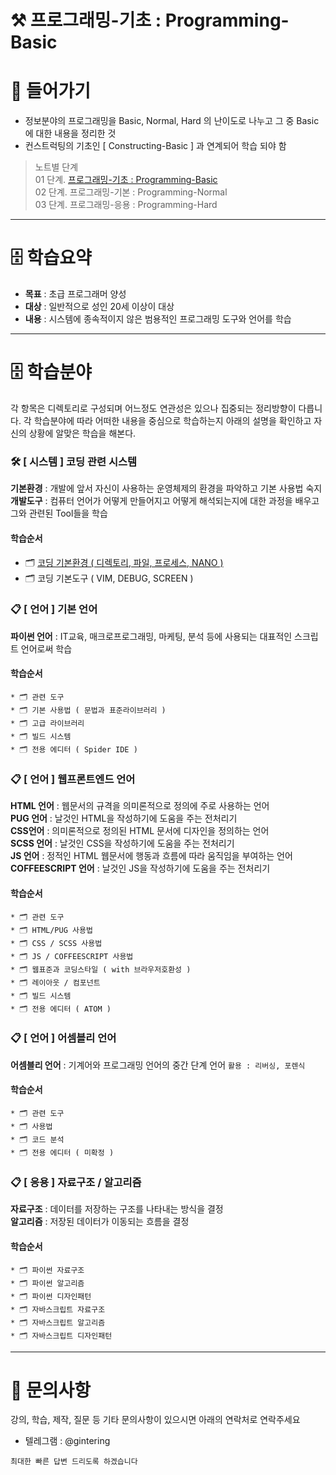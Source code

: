 ⚒ 프로그래밍-기초 : Programming-Basic 
===
# 📌 들어가기
- 정보분야의 프로그래밍을 Basic, Normal, Hard 의 난이도로 나누고 그 중 Basic에 대한 내용을 정리한 것  
- 컨스트럭팅의 기초인 [ Constructing-Basic ] 과 연계되어 학습 되야 함  

> 노트별 단계  
> 01 단계. [프로그래밍-기초 : Programming-Basic](./README.md)  
> 02 단계. 프로그래밍-기본 : Programming-Normal  
> 03 단계. 프로그래밍-응용 : Programming-Hard  

---

# 🗄 학습요약
* **목표** : 초급 프로그래머 양성
* **대상** : 일반적으로 성인 20세 이상이 대상
* **내용** : 시스템에 종속적이지 않은 범용적인 프로그래밍 도구와 언어를 학습

---

# 🗄 학습분야
각 항목은 디렉토리로 구성되며 어느정도 연관성은 있으나 집중되는 정리방향이 다릅니다. 각 학습분야에 따라 어떠한 내용을 중심으로 학습하는지 아래의 설명을 확인하고 자신의 상황에 알맞은 학습을 해본다.

### 🛠 [ 시스템  ] 코딩 관련 시스템 
**기본환경** : 개발에 앞서 자신이 사용하는 운영체제의 환경을 파악하고 기본 사용법 숙지  
**개발도구** : 컴퓨터 언어가 어떻게 만들어지고 어떻게 해석되는지에 대한 과정을 배우고 그와 관련된 Tool들을 학습

#### 학습순서
* 🗂 [코딩 기본환경 ( 디렉토리, 파일, 프로세스, NANO )](./과목-코딩관련시스템-코딩기본환경/README.md)
* 🗂 코딩 기본도구 ( VIM, DEBUG, SCREEN )

### 📋 [ 언어 ] 기본 언어
**파이썬 언어** : IT교육, 매크로프로그래밍, 마케팅, 분석 등에 사용되는 대표적인 스크립트 언어로써 학습

#### 학습순서
```
* 🗂 관련 도구
* 🗂 기본 사용법 ( 문법과 표준라이브러리 )
* 🗂 고급 라이브러리
* 🗂 빌드 시스템
* 🗂 전용 에디터 ( Spider IDE )
```

### 📋 [ 언어 ] 웹프론트엔드 언어
**HTML 언어** : 웹문서의 규격을 의미론적으로 정의에 주로 사용하는 언어  
**PUG 언어** : 날것인 HTML을 작성하기에 도움을 주는 전처리기  
**CSS언어** : 의미론적으로 정의된 HTML 문서에 디자인을 정의하는 언어  
**SCSS 언어** : 날것인 CSS을 작성하기에 도움을 주는 전처리기  
**JS 언어** : 정적인 HTML 웹문서에 행동과 흐름에 따라 움직임을 부여하는 언어  
**COFFEESCRIPT 언어** : 날것인 JS을 작성하기에 도움을 주는 전처리기  

#### 학습순서
```
* 🗂 관련 도구
* 🗂 HTML/PUG 사용법
* 🗂 CSS / SCSS 사용법
* 🗂 JS / COFFEESCRIPT 사용법
* 🗂 웹표준과 코딩스타일 ( with 브라우저호환성 )
* 🗂 레이아웃 / 컴포넌트
* 🗂 빌드 시스템
* 🗂 전용 에디터 ( ATOM )
```

### 📋 [ 언어 ] 어셈블리 언어
**어셈블리 언어** : 기계어와 프로그래밍 언어의 중간 단계 언어 ``` 활용 : 리버싱, 포렌식 ```

#### 학습순서
```
* 🗂 관련 도구
* 🗂 사용법
* 🗂 코드 분석
* 🗂 전용 에디터 ( 미확정 )
```

### 📋 [ 응용 ] 자료구조 / 알고리즘
**자료구조** : 데이터를 저장하는 구조를 나타내는 방식을 결정  
**알고리즘** : 저장된 데이터가 이동되는 흐름을 결정  

#### 학습순서
```
* 🗂 파이썬 자료구조
* 🗂 파이썬 알고리즘
* 🗂 파이썬 디자인패턴
* 🗂 자바스크립트 자료구조
* 🗂 자바스크립트 알고리즘
* 🗂 자바스크립트 디자인패턴
```

---

# 📱 문의사항
강의, 학습, 제작, 질문 등 기타 문의사항이 있으시면 아래의 연락처로 연락주세요  

* 텔레그램 : @gintering

```
최대한 빠른 답변 드리도록 하겠습니다
```
